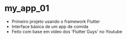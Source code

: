 # my_app_01

- Primeiro projeto usando o framework Flutter
- Interface básica de um app de comida
- Feito com base em vídeo dos 'Flutter Guys' no Youtube
